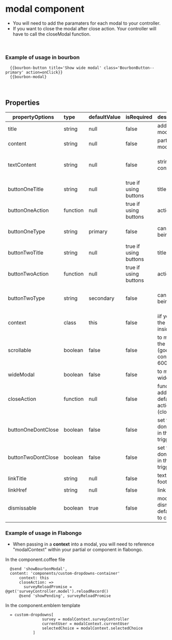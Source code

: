 
# modal component
 - You will need to add the paramaters for each modal to your controller.
 - If you want to close the modal after close action. Your controller will have to call the closeModal function.

&nbsp;

### Example of usage in bourbon
```
  {{bourbon-button title='Show wide modal' class='BourbonButton--primary' action=onClick}}
  {{bourbon-modal}
```
&nbsp;

## Properties
| propertyOptions | type | defaultValue | isRequired | description | options |
|----------|:----------|:--------------|:------------|:-------------|:------|
| title | string | null | false | adding a header to modal ||
| content | string | null | false | partial name for modal content ||
| textContent | string | null | false | string for modal content | typically used in confirmation modals|
| buttonOneTitle | string | null | true if using buttons | title for button||
| buttonOneAction | function | null | true if using buttons | action to be taken ||
| buttonOneType | string | primary | false | can switch types being displayed |changed to 'secondary' or 'delete'|
| buttonTwoTitle | string |  null| true if using buttons | title for button||
| buttonTwoAction | function | null | true if using buttons | action to be taken ||
| buttonTwoType | string | secondary | false | can switch types being displayed | can be changed to 'primary' or 'delete' |
| context | class | this | false | iif you need to know the controller context inside the modal ||
| scrollable | boolean | false | false | to make content in the modal scrollable (good for long content, height: 600px) ||
| wideModal | boolean | false | false | to make the modal wider (width: 850px) ||
| closeAction | function | null | false | function to run in addition to the default closing actions of the modal (closeBourbonModal) ||
| buttonOneDontClose | boolean | false | false | set to true if you don't want the button in the modal to trigger a close action ||
| buttonTwoDontClose | boolean | false | false | set to true if you don't want the button in the modal to trigger a close action ||
| linkTitle | string | null | false | text to display on the footer link ||
| linkHref | string | null | false | link for the footer link ||
| dismissable | boolean | true | false | modal set to true and dismissable by default.  Pass in false to change this. ||


### Example of usage in Flabongo

-  When passing in a <strong>context</strong> into a modal, you will need to reference "modalContext" within your partial or component in flabongo.

In the component.coffee file
```
  @send 'showBourbonModal',
  content: 'components/custom-dropdowns-container'
      context: this
      closeAction: =>
        surveyReloadPromise = @get('surveyController.model').reloadRecord()
      @send 'showPending', surveyReloadPromise
```
In the component.emblem template
```
  = custom-dropdowns[
                survey = modalContext.surveyController
                currentUser = modalContext.currentUser
                selectedChoice = modalContext.selectedChoice
            ]
```
